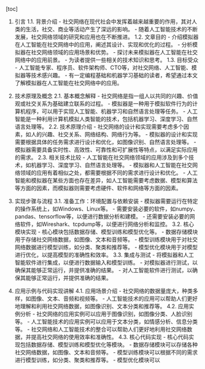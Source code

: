 
[toc]                    
                
                
1. 引言
    1.1. 背景介绍
        - 社交网络在现代社会中发挥着越来越重要的作用，其对人类的生活，社交、商业等活动产生了深远的影响。
        - 随着人工智能技术的不断发展，社交网络领域的研究和应用也在不断推进。
    1.2. 文章目的
        - 介绍模拟器在人工智能在社交网络中的应用，阐述其设计、实现和优化的过程。
        - 分析模拟器在社交网络领域的应用场景和优势。
        - 探讨未来模拟器在人工智能在社交网络中的应用前景。
        - 为读者提供一些相关的技术知识和思考。
    1.3. 目标受众
        - 人工智能专家、程序员、软件架构师、CTO等，对社交网络、人工智能、模拟器等技术感兴趣。
        - 有一定编程基础和机器学习基础的读者，希望通过本文了解模拟器在人工智能在社交网络中的应用。

2. 技术原理及概念
    2.1. 基本概念解释
        - 社交网络是指一组人以共同的兴趣、价值观或社交关系为基础建立联系的过程。
        - 模拟器是一种用于模拟软件行为的计算机程序，可以用于实现人工智能、机器学习和自然语言处理等任务。
        - 人工智能是一种利用计算机模拟人类智能的技术，包括机器学习、深度学习、自然语言处理等。
    2.2. 技术原理介绍
        - 社交网络的设计和实现需要考虑多个因素，如人的兴趣、社交关系、网络结构、网络行为等。
        - 模拟器的设计和实现需要根据具体的任务需求进行设计和优化，如图像识别、自然语言处理等。
        - 模拟器需要具备实时性、高效性、可靠性和可扩展性等特点，以满足实际应用的需求。
    2.3. 相关技术比较
        - 人工智能在社交网络领域的应用涉及到多个技术，如机器学习、深度学习、自然语言处理等。
        - 模拟器和人工智能在社交网络领域的应用有着相似之处，都需要根据不同的需求进行设计和优化。
        - 人工智能和模拟器在某些方面也存在差异，如人工智能需要考虑数据、模型和算法等方面的因素，而模拟器则需要考虑硬件、软件和网络等方面的因素。

3. 实现步骤与流程
    3.1. 准备工作：环境配置与依赖安装
        - 模拟器需要运行在特定的操作系统上，如Windows、Linux等。
        - 需要安装必要的软件，如numpy、pandas、tensorflow等，以便进行数据分析和建模。
        - 还需要安装必要的网络软件，如Wireshark、tcpdump等，以便进行网络分析和监控。
    3.2. 核心模块实现
        - 核心模块包括数据存储、模型训练和模型优化等。
        - 数据存储模块用于存储社交网络数据，如图像、文本和音频等。
        - 模型训练模块用于对社交网络数据进行模型训练，如分类、聚类和推荐等。
        - 模型优化模块用于对模型进行优化，以提高模型的准确性和效率。
    3.3. 集成与测试
        - 将模拟器和人工智能软件进行集成，以便进行数据输入和模型训练。
        - 对模拟器进行测试，以确保其能够正常运行，并提供准确的结果。
        - 对人工智能软件进行测试，以确保其能够正常运行，并提供准确的结果。

4. 应用示例与代码实现讲解
    4.1. 应用场景介绍
        - 社交网络的数据量庞大，种类多样，如图像、文本、音频和视频等。
        - 人工智能技术的应用可以帮助人们更好地理解和利用社交网络数据，如图像识别、文本分类和推荐等。
    4.2. 应用实例分析
        - 社交网络的应用实例可以应用于图像识别，如图像分类、人脸识别等。
        - 人工智能技术的应用实例可以应用于文本分类，如情感分析、信息分类等。
        - 社交网络和人工智能技术的整合可以帮助人们更好地利用社交网络数据，并提高社交网络的使用效率和准确性。
    4.3. 核心代码实现
        - 核心代码实现包括数据存储、模型训练和模型优化等模块。
        - 数据存储模块可以存储各种社交网络数据，如图像、文本和音频等。
        - 模型训练模块可以根据不同的需求进行模型训练，如分类、聚类和推荐等。
        - 模型优化模块可以

